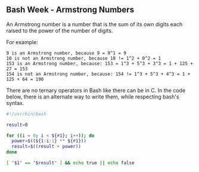 ## Bash Week - Armstrong Numbers

An Armstrong number is a number that is the sum of its own digits each raised to the power of the number of digits.

For example:

    9 is an Armstrong number, because 9 = 9^1 = 9
    10 is not an Armstrong number, because 10 != 1^2 + 0^2 = 1
    153 is an Armstrong number, because: 153 = 1^3 + 5^3 + 3^3 = 1 + 125 + 27 = 153
    154 is not an Armstrong number, because: 154 != 1^3 + 5^3 + 4^3 = 1 + 125 + 64 = 190

There are no ternary operators in Bash like there can be in C. In the code below, there is an alternate way to write them, while respecting bash's syntax.

```Bash
#!/usr/bin/bash

result=0

for ((i = 0; i < ${#1}; i++)); do
  power=$((${1:i:1} ** ${#1}))
  result=$((result + power))
done

[ "$1" == "$result" ] && echo true || echo false
```
